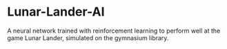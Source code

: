 # Lunar-Lander-AI
A neural network trained with reinforcement learning to perform well at the game Lunar Lander, simulated on the gymnasium library.
